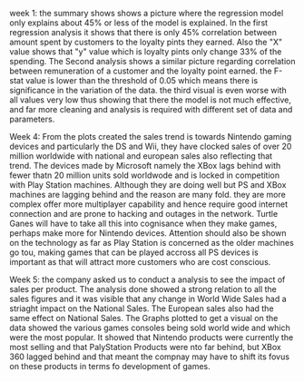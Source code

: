 week 1: the summary shows shows a picture where the regression model only explains about 45% or less of the model is explained. In the first regression analysis it shows that there is only 45% correlation between amount spent by customers to the loyalty pints they earned. Also the "X" value shows that "y" value which is loyalty pints only change 33% of the spending. The Second analysis shows a similar picture regarding correlation between remuneration of a customer and the loyalty point earned. the F-stat value is lower than the threshold of 0.05 which means there is significance in the variation of the data. the third visual is even worse with all values very low thus showing that there the model is not much effective, and far more cleaning and analysis is required with different set of data and parameters. 

Week 4: From the plots created the sales trend is towards Nintendo gaming devices and particularly the DS and Wii, they have clocked sales of over 20 million worldwide with national and european sales also reflecting that trend. The devices made by Microsoft namely the XBox lags behind with fewer thatn 20 million units sold worldwode and is locked in competition with Play Station machines. Although they are doing well but PS and XBox machines are lagging behind and the reason are many fold. they are more complex offer more multiplayer capability and hence require good internet connection and are prone to hacking and outages in the network. Turtle Ganes will have to take all this into cognisance when they make games, perhaps make more for Nintendo devices. Attention should also be shown on the technology as far as Play Station is concerned as the older machines go tou, making games that can be played accross all PS devices is important as that will attract more customers who are cost conscious. 

Week 5: the company asked us to conduct a analysis to see the impact of sales per product. The analysis done showed a strong relation to all the sales figures and it was visible that any change in World Wide Sales had a striaght impact on the National Sales. The European sales also had the same effect on National Sales. The Graphs plotted to get a visual on the data showed the various games consoles being sold world wide and which were the most popular. It showed that Nintendo products were currently the most selling and that PalyStation Products were nto far behind, but XBox 360 lagged behind and that meant the compnay may have to shift its fovus on these products in terms fo development of games.
